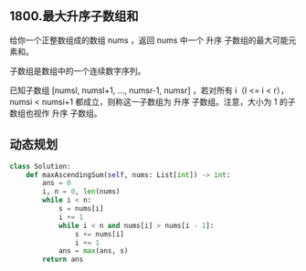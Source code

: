 ## 1800.最大升序子数组和
给你一个正整数组成的数组 nums ，返回 nums 中一个 升序 子数组的最大可能元素和。

子数组是数组中的一个连续数字序列。

已知子数组 [numsl, numsl+1, ..., numsr-1, numsr] ，若对所有 i（l <= i < r），numsi < numsi+1 都成立，则称这一子数组为 升序 子数组。注意，大小为 1 的子数组也视作 升序 子数组。

## 动态规划
```Python
class Solution:
    def maxAscendingSum(self, nums: List[int]) -> int:
        ans = 0
        i, n = 0, len(nums)
        while i < n:
            s = nums[i]
            i += 1
            while i < n and nums[i] > nums[i - 1]:
                s += nums[i]
                i += 1
            ans = max(ans, s)
        return ans
```